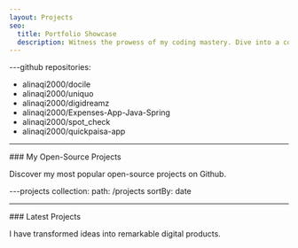 ```yaml
---
layout: Projects
seo:
  title: Portfolio Showcase
  description: Witness the prowess of my coding mastery. Dive into a collection of innovative projects spanning web applications, analytics, and hybrid mobile app development.
---
```


---github
repositories:

- alinaqi2000/docile
- alinaqi2000/uniquo
- alinaqi2000/digidreamz
- alinaqi2000/Expenses-App-Java-Spring
- alinaqi2000/spot_check
- alinaqi2000/quickpaisa-app

---

<PageTitle>
  ### My Open-Source Projects
</PageTitle>

Discover my most popular open-source projects on Github.

---projects
collection:
path: /projects
sortBy: date

---

<PageTitle>
  ### Latest Projects
</PageTitle>

I have transformed ideas into remarkable digital products.
